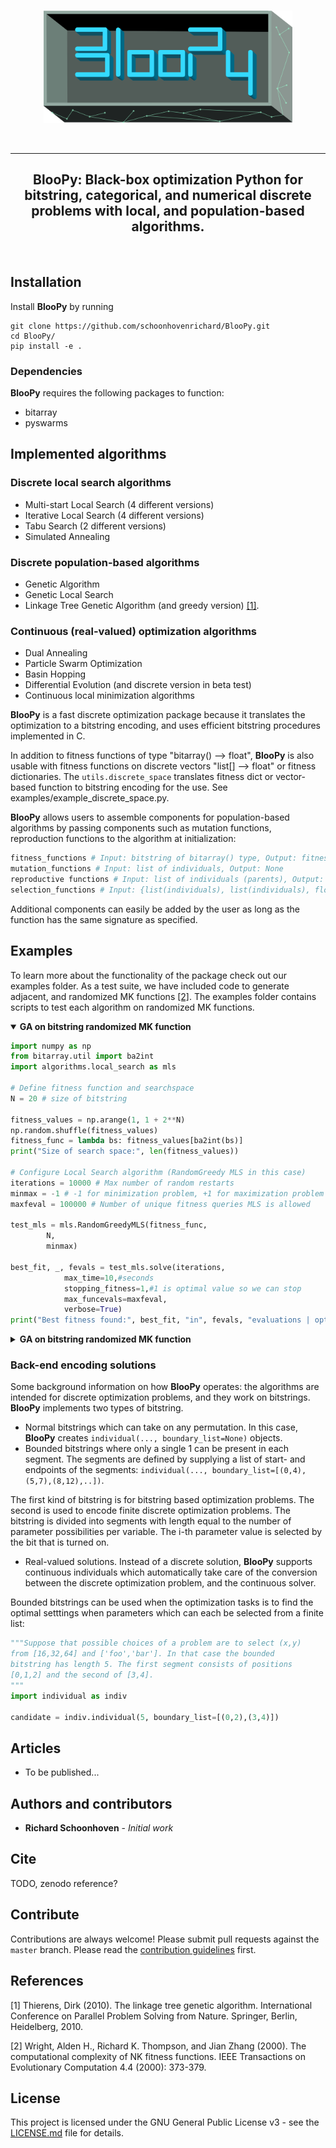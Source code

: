 <p align="center">
  <br>
  <a href="https://github.com/schoonhovenrichard/BlooPy"><img src="./imgs/bloopy_logo.png" height="180"></a>
  <br>
</p>


<br>

---

<h2 align="center">
  BlooPy: Black-box optimization Python for bitstring, categorical, and numerical discrete problems with local, and population-based algorithms.
</h2>

<br>

## Installation
Install **BlooPy** by running
``` shell
git clone https://github.com/schoonhovenrichard/BlooPy.git
cd BlooPy/
pip install -e . 
```

### Dependencies
**BlooPy** requires the following packages to function:
- bitarray
- pyswarms

## Implemented algorithms
### Discrete local search algorithms
- Multi-start Local Search (4 different versions)
- Iterative Local Search (4 different versions)
- Tabu Search (2 different versions)
- Simulated Annealing

### Discrete population-based algorithms
- Genetic Algorithm
- Genetic Local Search
- Linkage Tree Genetic Algorithm (and greedy version) [[1]](#1).

### Continuous (real-valued) optimization algorithms
- Dual Annealing
- Particle Swarm Optimization
- Basin Hopping
- Differential Evolution (and discrete version in beta test)
- Continuous local minimization algorithms

**BlooPy** is a fast discrete optimization package because it translates the optimization to a bitstring encoding, and uses efficient bitstring procedures implemented in C. 

In addition to fitness functions of type "bitarray() --> float", **BlooPy** is also usable with fitness functions on discrete vectors "list[] --> float" or fitness dictionaries. The ```utils.discrete_space``` translates fitness dict or vector-based function to bitstring encoding for the use. See examples/example_discrete_space.py.

**BlooPy** allows users to assemble components for population-based algorithms by passing components such as mutation functions, reproduction functions to the algorithm at initialization: 

```python
fitness_functions # Input: bitstring of bitarray() type, Output: fitness (float)
mutation_functions # Input: list of individuals, Output: None
reproductive functions # Input: list of individuals (parents), Output: list of individuals (children)
selection_functions # Input: {list(individuals), list(individuals), float}. The float is -1 or 1 depending on whether we are minimizing or maximizing
```

Additional components can easily be added by the user as long as the function has the same signature as specified.

## Examples

To learn more about the functionality of the package check out our
examples folder. As a test suite, we have included code to generate adjacent, and randomized MK functions [[2]](#2). The examples folder contains scripts to test each algorithm on randomized MK functions. 

<details open>
<summary><b>GA on bitstring randomized MK function</b></summary>

```python
import numpy as np
from bitarray.util import ba2int
import algorithms.local_search as mls

# Define fitness function and searchspace
N = 20 # size of bitstring

fitness_values = np.arange(1, 1 + 2**N)
np.random.shuffle(fitness_values)
fitness_func = lambda bs: fitness_values[ba2int(bs)]
print("Size of search space:", len(fitness_values))

# Configure Local Search algorithm (RandomGreedy MLS in this case)
iterations = 10000 # Max number of random restarts
minmax = -1 # -1 for minimization problem, +1 for maximization problem
maxfeval = 100000 # Number of unique fitness queries MLS is allowed

test_mls = mls.RandomGreedyMLS(fitness_func,
        N,
        minmax)

best_fit, _, fevals = test_mls.solve(iterations,
            max_time=10,#seconds
            stopping_fitness=1,#1 is optimal value so we can stop
            max_funcevals=maxfeval,
            verbose=True)
print("Best fitness found:", best_fit, "in", fevals, "evaluations | optimal fitness:", 1)
```

<details>
<summary><b>GA on bitstring randomized MK function</b></summary>

Let's run a genetic algorithm (see examples/example_ga.py). Firstly, import the modules and set the seed for reproducibility:

```python
import random
import fitness_functions as ff
import dynamic_programming as dp
import genetic_algorithm as ga
import mutation_functions as mut
import reproductive_functions as rep
import selection_functions as sel

random.seed(1234567)
```

Generate an adjacent or randomized MK function for testing. For this type of fitness function we have supplied a solver which uses dynamic programming.

```python
## Generate a (randomized) MK fitness function
k = 4;
m = 33*(k-1);
randomMK = True
if randomMK:
    mk_func = ff.random_MK_function(m, k)
    mk_func.generate()
else:
    mk_func = ff.adjacent_MK_function(m, k)
    mk_func.generate()

## Find optimal solution using dynamic programming for comparison
best_dp_fit = dp.dp_solve_MK(mk_func)
print("Max fitness DP:", best_dp_fit)
```

**BlooPy** allows users to assemble the components of an evolutionary algorithm separately, which can then be passed as functions at initialization:

```python
fitness_func = adj_mk_func.get_fitness
population_size = 500
reproductor = rep.twopoint_crossover
selector = sel.tournament2_selection
bitstring_size = m
test_ga = ga.genetic_algorithm(fitness_func,
            reproductor,
            selector,
            population_size,
            bitstring_size,
            min_max_problem=1, # This is a maximzation problem
            input_pop=None)
```

Run the GA to solve the problem and choose termination conditions:

```python
x = test_ga.solve(min_variance=0.1,
            max_iter=1000,
            no_improve=300,
            max_time=15,#seconds
            stopping_fitness=0.98*best_dp_fit,#fraction of optimum we want (optional)
            max_funcevals=200000)
print("Best fitness:",x[0],", fraction of optimal {0:.4f}".format(x[0]/float(best_dp_fit)))
```

</details>


### Back-end encoding solutions
Some background information on how **BlooPy** operates: the algorithms are intended for discrete optimization problems, and they work on bitstrings. **BlooPy** implements two types of bitstring. 

- Normal bitstrings which can take on any permutation. In this case, **BlooPy** creates ```individual(..., boundary_list=None)``` objects.
- Bounded bitstrings where only a single 1 can be present in each segment. The segments are defined by supplying a list of start- and endpoints of the segments: ```individual(..., boundary_list=[(0,4),(5,7),(8,12),..])```.

The first kind of bitstring is for bitstring based optimization problems. The second is used to encode finite discrete optimization problems. The bitstring is divided into segments with length equal to the number of parameter possibilities per variable. The i-th parameter value is selected by the bit that is turned on.

- Real-valued solutions. Instead of a discrete solution, **BlooPy** supports continuous individuals which automatically take care of the conversion between the discrete optimization problem, and the continuous solver.

Bounded bitstrings can be used when the optimization tasks is to find the optimal setttings when parameters which can each be selected from a finite list:

```python
"""Suppose that possible choices of a problem are to select (x,y) 
from [16,32,64] and ['foo','bar']. In that case the bounded 
bitstring has length 5. The first segment consists of positions 
[0,1,2] and the second of [3,4].
"""
import individual as indiv

candidate = indiv.individual(5, boundary_list=[(0,2),(3,4)])
```

## Articles

- To be published...

## Authors and contributors
* **Richard Schoonhoven** - *Initial work*

## Cite
TODO, zenodo reference?

## Contribute

Contributions are always welcome! Please submit pull requests against the ```master``` branch.
Please read the [contribution guidelines](contributing.md) first.

## References
<a id="1">[1]</a> 
Thierens, Dirk (2010).
The linkage tree genetic algorithm.
International Conference on Parallel Problem Solving from Nature. Springer, Berlin, Heidelberg, 2010.

<a id="2">[2]</a> 
Wright, Alden H., Richard K. Thompson, and Jian Zhang (2000).
The computational complexity of NK fitness functions.
IEEE Transactions on Evolutionary Computation 4.4 (2000): 373-379.

## License

This project is licensed under the GNU General Public License v3 - see the [LICENSE.md](LICENSE.md) file for details.
